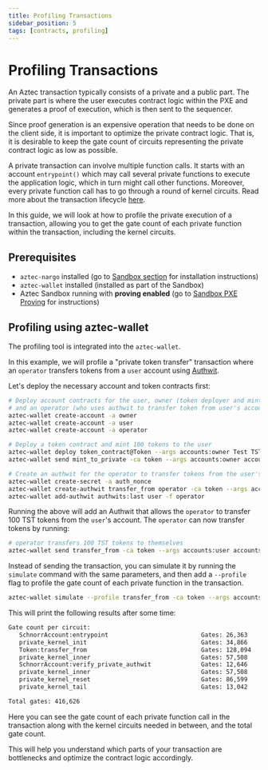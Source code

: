 ```yaml
---
title: Profiling Transactions
sidebar_position: 5
tags: [contracts, profiling]
---
```


# Profiling Transactions

An Aztec transaction typically consists of a private and a public part. The private part is where the user executes contract logic within the PXE and generates a proof of execution, which is then sent to the sequencer.

Since proof generation is an expensive operation that needs to be done on the client side, it is important to optimize the private contract logic. That is, it is desirable to keep the gate count of circuits representing the private contract logic as low as possible.

A private transaction can involve multiple function calls. It starts with an account `entrypoint()` which may call several private functions to execute the application logic, which in turn might call other functions. Moreover, every private function call has to go through a round of kernel circuits. Read more about the transaction lifecycle [here](../../../aztec/concepts/transactions.md).

In this guide, we will look at how to profile the private execution of a transaction, allowing you to get the gate count of each private function within the transaction, including the kernel circuits.

## Prerequisites

- `aztec-nargo` installed (go to [Sandbox section](../../../reference/developer_references/sandbox_reference/sandbox-reference.md) for installation instructions)
- `aztec-wallet` installed (installed as part of the Sandbox)
- Aztec Sandbox running with **proving enabled** (go to [Sandbox PXE Proving](../local_env/sandbox_proving.md) for instructions)

## Profiling using aztec-wallet

The profiling tool is integrated into the `aztec-wallet`.

In this example, we will profile a "private token transfer" transaction where an `operator` transfers tokens from a `user` account using [Authwit](../../../aztec/concepts/accounts/authwit.md).

Let's deploy the necessary account and token contracts first:

```bash
# Deploy account contracts for the user, owner (token deployer and minter),
# and an operator (who uses authwit to transfer token from user's account)
aztec-wallet create-account -a owner
aztec-wallet create-account -a user
aztec-wallet create-account -a operator

# Deploy a token contract and mint 100 tokens to the user
aztec-wallet deploy token_contract@Token --args accounts:owner Test TST 18 -f owner -a token
aztec-wallet send mint_to_private -ca token --args accounts:owner accounts:user 100 -f owner

# Create an authwit for the operator to transfer tokens from the user's account (to operator's own acc)
aztec-wallet create-secret -a auth_nonce
aztec-wallet create-authwit transfer_from operator -ca token --args accounts:user accounts:operator 100 secrets:auth_nonce -f user
aztec-wallet add-authwit authwits:last user -f operator
```

Running the above will add an Authwit that allows the `operator` to transfer 100 TST tokens from the `user`'s account. The `operator` can now transfer tokens by running:

```bash
# operator transfers 100 TST tokens to themselves
aztec-wallet send transfer_from -ca token --args accounts:user accounts:operator 100 secrets:auth_nonce -f operator
```

Instead of sending the transaction, you can simulate it by running the `simulate` command with the same parameters, and then add a `--profile` flag to profile the gate count of each private function in the transaction.

```bash
aztec-wallet simulate --profile transfer_from -ca token --args accounts:user accounts:operator 100 secrets:auth_nonce -f operator
```

This will print the following results after some time:

```bash
Gate count per circuit:
   SchnorrAccount:entrypoint                          Gates: 26,363     Acc: 26,363
   private_kernel_init                                Gates: 34,866     Acc: 61,229
   Token:transfer_from                                Gates: 128,094    Acc: 189,323
   private_kernel_inner                               Gates: 57,508     Acc: 246,831
   SchnorrAccount:verify_private_authwit              Gates: 12,646     Acc: 259,477
   private_kernel_inner                               Gates: 57,508     Acc: 316,985
   private_kernel_reset                               Gates: 86,599     Acc: 403,584
   private_kernel_tail                                Gates: 13,042     Acc: 416,626

Total gates: 416,626
```

Here you can see the gate count of each private function call in the transaction along with the kernel circuits needed in between, and the total gate count.

This will help you understand which parts of your transaction are bottlenecks and optimize the contract logic accordingly.
